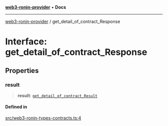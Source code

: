 [**web3-ronin-provider**](../README.md) • **Docs**

***

[web3-ronin-provider](../globals.md) / get\_detail\_of\_contract\_Response

# Interface: get\_detail\_of\_contract\_Response

## Properties

### result

> **result**: [`get_detail_of_contract_Result`](get_detail_of_contract_Result.md)

#### Defined in

[src/web3-ronin-types-contracts.ts:4](https://github.com/chuacw/web3-ronin-provider/blob/39237bbe6c8b49680e9636774ca2ccc3dfa139fe/src/web3-ronin-types-contracts.ts#L4)
